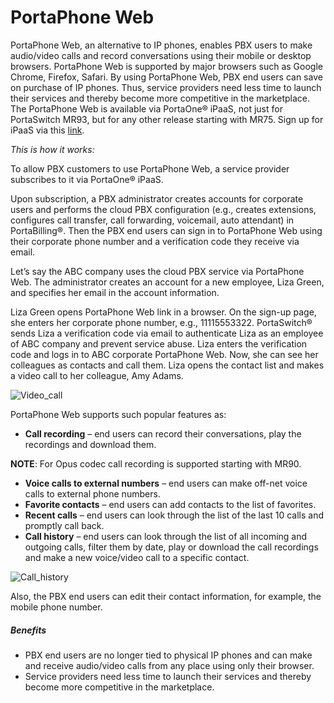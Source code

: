 # PortaPhone Web 
PortaPhone Web, an alternative to IP phones, enables PBX users to make audio/video calls and record conversations using their mobile or desktop browsers. PortaPhone Web is supported by major browsers such as Google Chrome, Firefox, Safari. By using PortaPhone Web, PBX end users can save on purchase of IP phones. Thus, service providers need less time to launch their services and thereby become more competitive in the marketplace.
The PortaPhone Web is available via PortaOne® iPaaS, not just for PortaSwitch MR93, but for any other release starting with MR75. Sign up for iPaaS via this [link](https://ipaas-signup.portaone.com/).

*This is how it works:*

To allow PBX customers to use PortaPhone Web, a service provider subscribes to it via PortaOne® iPaaS.

Upon subscription, a PBX administrator creates accounts for corporate users and performs the cloud PBX configuration (e.g., creates extensions, configures call transfer, call forwarding, voicemail, auto attendant) in PortaBilling®. Then the PBX end users can sign in to PortaPhone Web using their corporate phone number and a verification code they receive via email. 

Let’s say the ABC company uses the cloud PBX service via PortaPhone Web. The administrator creates an account for a new employee, Liza Green, and specifies her email in the account information.

Liza Green opens PortaPhone Web link in a browser. On the sign-up page, she enters her corporate phone number, e.g., 11115553322. PortaSwitch® sends Liza a verification code via email to authenticate Liza as an employee of ABC company and prevent service abuse. Liza enters the verification code and logs in to ABC corporate PortaPhone Web. Now, she can see her colleagues as contacts and call them. Liza opens the contact list and makes a video call to her colleague, Amy Adams.

![Video_call](https://github.com/oaza007/Doc-samples/blob/main/Images/Video_call.png)

PortaPhone Web supports such popular features as:
* **Call recording** – end users can record their conversations, play the recordings and download them.

**NOTE**: For Opus codec call recording is supported starting with MR90.

* **Voice calls to external numbers** – end users can make off-net voice calls to external phone numbers. 
* **Favorite contacts** – end users can add contacts to the list of favorites. 
* **Recent calls** – end users can look through the list of the last 10 calls and promptly call back. 
* **Call history** – end users can look through the list of all incoming and outgoing calls, filter them by date, play or download the call recordings and make a new voice/video call to a specific contact.

![Call_history](https://github.com/oaza007/Doc-samples/blob/main/Images/Call_history.png)

Also, the PBX end users can edit their contact information, for example, the mobile phone number.

##### Benefits
* PBX end users are no longer tied to physical IP phones and can make and receive audio/video calls from any place using only their browser.
* Service providers need less time to launch their services and thereby become more competitive in the marketplace.
